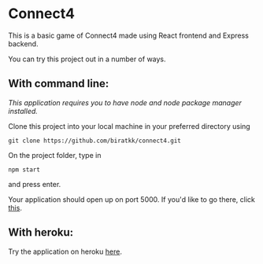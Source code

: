 # Connect4

This is a basic game of Connect4 made using React frontend and Express backend. 

You can try this project out in a number of ways.

## With command line:

*This application requires you to have node and node package manager installed.*

Clone this project into your local machine in your preferred directory using

```git clone https://github.com/biratkk/connect4.git```

On the project folder, type in

```npm start```

and press enter.

Your application should open up on port 5000. If you'd like to go there, click [this](http://localhost:5000/).

## With heroku:

Try the application on heroku [here](https://connect4-project-ai.herokuapp.com/).
